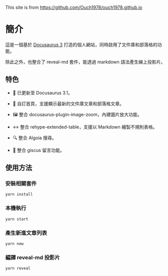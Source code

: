 This site is from https://github.com/Ouch1978/ouch1978.github.io

# 簡介

這是一個基於 [Docusaurus 3](https://docusaurus.io/) 打造的個人網站，同時啟用了文件庫和部落格的功能。

除此之外，也整合了 reveal-md 套件，能透過 markdown 語法產生線上投影片。

## 特色

- 🦖 已更新至 Docusaurus 3.1。

- 📝 自訂首頁，支援顯示最新的文件庫文章和部落格文章。

- 🖼️ 整合 docusaurus-plugin-image-zoom，內建圖片放大功能。

- ↔ 整合 rehype-extended-table，支援以 Markdown 繪製不規則表格。

- 🔍 整合 Algoia 搜尋。

- 💬 整合 giscus 留言功能。

## 使用方法

### 安裝相關套件

```shell
yarn install
```

### 本機執行

```shell
yarn start
```

### 產生新進文章列表

```shell
yarn new
```

### 編譯 reveal-md 投影片

```shell
yarn reveal
```
